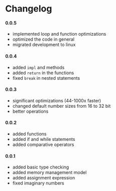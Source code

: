 # Changelog

#### 0.0.5

- implemented loop and function optimizations
- optimized the code in general
- migrated development to linux

#### 0.0.4

- added `impl` and methods
- added `return` in the functions
- fixed `break` in nested statements

#### 0.0.3

- significant optimizations (44-1000x faster)
- changed default number sizes from 16 to 32 bit
- better operations

#### 0.0.2

- added functions
- added if and while statements
- added comparative operators

#### 0.0.1

- added basic type checking
- added memory management model
- added assignment expression
- fixed imaginary numbers
